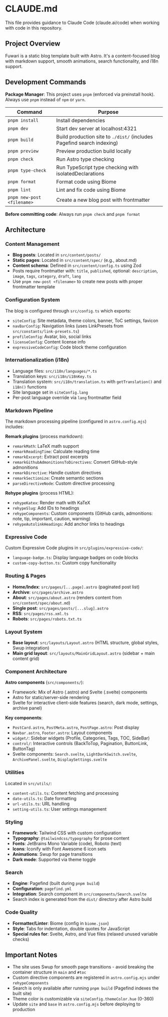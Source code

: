 # CLAUDE.md

This file provides guidance to Claude Code (claude.ai/code) when working with code in this repository.

## Project Overview

Fuwari is a static blog template built with Astro. It's a content-focused blog with markdown support, smooth animations, search functionality, and i18n support.

## Development Commands

**Package Manager**: This project uses `pnpm` (enforced via preinstall hook). Always use `pnpm` instead of `npm` or `yarn`.

| Command | Purpose |
|---------|---------|
| `pnpm install` | Install dependencies |
| `pnpm dev` | Start dev server at localhost:4321 |
| `pnpm build` | Build production site to `./dist/` (includes Pagefind search indexing) |
| `pnpm preview` | Preview production build locally |
| `pnpm check` | Run Astro type checking |
| `pnpm type-check` | Run TypeScript type checking with isolatedDeclarations |
| `pnpm format` | Format code using Biome |
| `pnpm lint` | Lint and fix code using Biome |
| `pnpm new-post <filename>` | Create a new blog post with frontmatter |

**Before committing code**: Always run `pnpm check` and `pnpm format`

## Architecture

### Content Management

- **Blog posts**: Located in `src/content/posts/`
- **Static pages**: Located in `src/content/spec/` (e.g., about.md)
- **Content schema**: Defined in `src/content/config.ts` using Zod
- Posts require frontmatter with: `title`, `published`, optional: `description`, `image`, `tags`, `category`, `draft`, `lang`
- Use `pnpm new-post <filename>` to create new posts with proper frontmatter template

### Configuration System

The blog is configured through `src/config.ts` which exports:
- `siteConfig`: Site metadata, theme colors, banner, ToC settings, favicon
- `navBarConfig`: Navigation links (uses LinkPresets from `src/constants/link-presets.ts`)
- `profileConfig`: Avatar, bio, social links
- `licenseConfig`: Content license info
- `expressiveCodeConfig`: Code block theme configuration

### Internationalization (i18n)

- Language files: `src/i18n/languages/*.ts`
- Translation keys: `src/i18n/i18nKey.ts`
- Translation system: `src/i18n/translation.ts` with `getTranslation()` and `i18n()` functions
- Site language set in `siteConfig.lang`
- Per-post language override via `lang` frontmatter field

### Markdown Pipeline

The markdown processing pipeline (configured in `astro.config.mjs`) includes:

**Remark plugins** (process markdown):
- `remarkMath`: LaTeX math support
- `remarkReadingTime`: Calculate reading time
- `remarkExcerpt`: Extract post excerpts
- `remarkGithubAdmonitionsToDirectives`: Convert GitHub-style admonitions
- `remarkDirective`: Handle custom directives
- `remarkSectionize`: Create semantic sections
- `parseDirectiveNode`: Custom directive processing

**Rehype plugins** (process HTML):
- `rehypeKatex`: Render math with KaTeX
- `rehypeSlug`: Add IDs to headings
- `rehypeComponents`: Custom components (GitHub cards, admonitions: note, tip, important, caution, warning)
- `rehypeAutolinkHeadings`: Add anchor links to headings

### Expressive Code

Custom Expressive Code plugins in `src/plugins/expressive-code/`:
- `language-badge.ts`: Display language badges on code blocks
- `custom-copy-button.ts`: Custom copy functionality

### Routing & Pages

- **Home/Index**: `src/pages/[...page].astro` (paginated post list)
- **Archive**: `src/pages/archive.astro`
- **About**: `src/pages/about.astro` (renders content from `src/content/spec/about.md`)
- **Single post**: `src/pages/posts/[...slug].astro`
- **RSS**: `src/pages/rss.xml.ts`
- **Robots**: `src/pages/robots.txt.ts`

### Layout System

- **Base layout**: `src/layouts/Layout.astro` (HTML structure, global styles, Swup integration)
- **Main grid layout**: `src/layouts/MainGridLayout.astro` (sidebar + main content grid)

### Component Architecture

**Astro components** (`src/components/`):
- Framework: Mix of Astro (.astro) and Svelte (.svelte) components
- Astro for static/server-side rendering
- Svelte for interactive client-side features (search, dark mode, settings, archive panel)

**Key components**:
- `PostCard.astro`, `PostMeta.astro`, `PostPage.astro`: Post display
- `Navbar.astro`, `Footer.astro`: Layout components
- `widget/`: Sidebar widgets (Profile, Categories, Tags, TOC, SideBar)
- `control/`: Interactive controls (BackToTop, Pagination, ButtonLink, ButtonTag)
- Svelte components: `Search.svelte`, `LightDarkSwitch.svelte`, `ArchivePanel.svelte`, `DisplaySettings.svelte`

### Utilities

Located in `src/utils/`:
- `content-utils.ts`: Content fetching and processing
- `date-utils.ts`: Date formatting
- `url-utils.ts`: URL handling
- `setting-utils.ts`: User settings management

### Styling

- **Framework**: Tailwind CSS with custom configuration
- **Typography**: `@tailwindcss/typography` for prose content
- **Fonts**: JetBrains Mono Variable (code), Roboto (text)
- **Icons**: Iconify with Font Awesome 6 icon sets
- **Animations**: Swup for page transitions
- **Dark mode**: Supported via theme toggle

### Search

- **Engine**: Pagefind (built during `pnpm build`)
- **Configuration**: `pagefind.yml`
- **Integration**: Search component in `src/components/Search.svelte`
- Search index is generated from the `dist/` directory after Astro build

### Code Quality

- **Formatter/Linter**: Biome (config in `biome.json`)
- **Style**: Tabs for indentation, double quotes for JavaScript
- **Special rules for**: Svelte, Astro, and Vue files (relaxed unused variable checks)

## Important Notes

- The site uses Swup for smooth page transitions - avoid breaking the container structure in `main` and `#toc`
- Custom directive components are registered in `astro.config.mjs` under `rehypeComponents`
- Search is only available after running `pnpm build` (Pagefind indexes the built site)
- Theme color is customizable via `siteConfig.themeColor.hue` (0-360)
- Update `site` and `base` in `astro.config.mjs` before deploying to production
